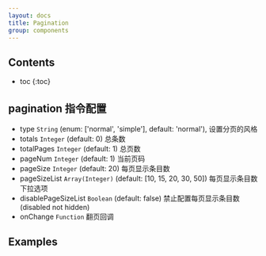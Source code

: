 ```yaml
---
layout: docs
title: Pagination
group: components
---
```


## Contents

* toc
{:toc}

## pagination 指令配置

* type `String` (enum: ['normal', 'simple'], default: 'normal'), 设置分页的风格
* totals `Integer` (default: 0) 总条数
* totalPages `Integer` (default: 1) 总页数
* pageNum `Integer` (default: 1) 当前页码
* pageSize `Integer` (default: 20) 每页显示条目数
* pageSizeList `Array(Integer)` (default: [10, 15, 20, 30, 50]) 每页显示条目数下拉选项
* disablePageSizeList `Boolean` (default: false) 禁止配置每页显示条目数(disabled not hidden)
* onChange `Function` 翻页回调

## Examples

